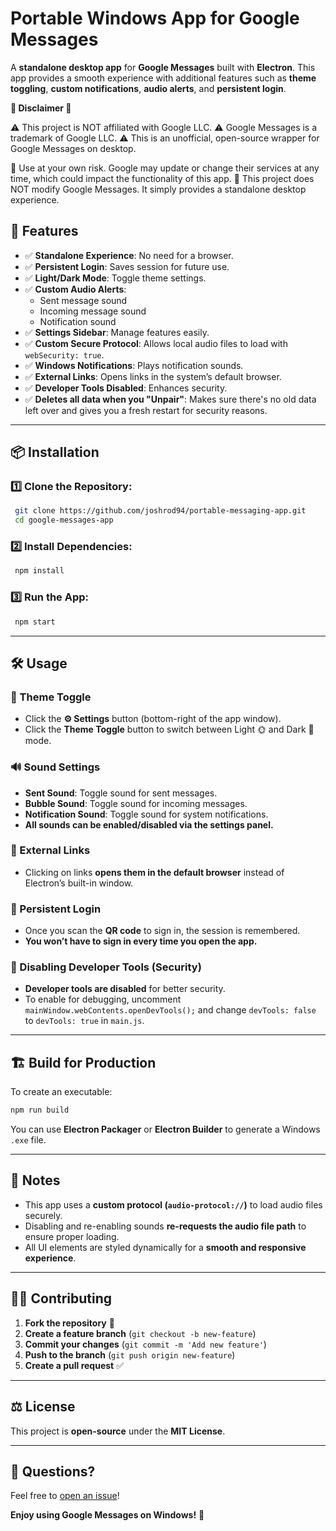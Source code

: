 # Portable Windows App for Google Messages

A **standalone desktop app** for **Google Messages** built with **Electron**. This app provides a smooth experience with additional features such as **theme toggling**, **custom notifications**, **audio alerts**, and **persistent login**.

**🚨 Disclaimer 🚨**

⚠️ This project is NOT affiliated with Google LLC.
⚠️ Google Messages is a trademark of Google LLC.
⚠️ This is an unofficial, open-source wrapper for Google Messages on desktop.

🔹 Use at your own risk. Google may update or change their services at any time, which could impact the functionality of this app.
🔹 This project does NOT modify Google Messages. It simply provides a standalone desktop experience.

## 🚀 Features

- ✅ **Standalone Experience**: No need for a browser.
- ✅ **Persistent Login**: Saves session for future use.
- ✅ **Light/Dark Mode**: Toggle theme settings.
- ✅ **Custom Audio Alerts**:
  - Sent message sound
  - Incoming message sound
  - Notification sound
- ✅ **Settings Sidebar**: Manage features easily.
- ✅ **Custom Secure Protocol**: Allows local audio files to load with `webSecurity: true`.
- ✅ **Windows Notifications**: Plays notification sounds.
- ✅ **External Links**: Opens links in the system’s default browser.
- ✅ **Developer Tools Disabled**: Enhances security.
- ✅ **Deletes all data when you "Unpair"**: Makes sure there's no old data left over and gives you a fresh restart for security reasons.

---

## 📦 Installation

### 1️⃣ Clone the Repository:
```sh
 git clone https://github.com/joshrod94/portable-messaging-app.git
 cd google-messages-app
```

### 2️⃣ Install Dependencies:
```sh
 npm install
```

### 3️⃣ Run the App:
```sh
 npm start
```

---

## 🛠️ Usage

### 🎨 Theme Toggle
- Click the **⚙️ Settings** button (bottom-right of the app window).
- Click the **Theme Toggle** button to switch between Light 🌞 and Dark 🌙 mode.

### 🔊 Sound Settings
- **Sent Sound**: Toggle sound for sent messages.
- **Bubble Sound**: Toggle sound for incoming messages.
- **Notification Sound**: Toggle sound for system notifications.
- **All sounds can be enabled/disabled via the settings panel.**

### 🔗 External Links
- Clicking on links **opens them in the default browser** instead of Electron’s built-in window.

### 📌 Persistent Login
- Once you scan the **QR code** to sign in, the session is remembered.
- **You won’t have to sign in every time you open the app.**

### 🔕 Disabling Developer Tools (Security)
- **Developer tools are disabled** for better security.
- To enable for debugging, uncomment `mainWindow.webContents.openDevTools();` and change `devTools: false` to `devTools: true` in `main.js`.

---

## 🏗️ Build for Production
To create an executable:
```sh
npm run build
```

You can use **Electron Packager** or **Electron Builder** to generate a Windows `.exe` file.

---

## 📝 Notes

- This app uses a **custom protocol (`audio-protocol://`)** to load audio files securely.
- Disabling and re-enabling sounds **re-requests the audio file path** to ensure proper loading.
- All UI elements are styled dynamically for a **smooth and responsive experience**.

---

## 👨‍💻 Contributing
1. **Fork the repository** 📌
2. **Create a feature branch** (`git checkout -b new-feature`)
3. **Commit your changes** (`git commit -m 'Add new feature'`)
4. **Push to the branch** (`git push origin new-feature`)
5. **Create a pull request** ✅

---

## ⚖️ License
This project is **open-source** under the **MIT License**.

---

## 💬 Questions?
Feel free to [open an issue](https://github.com/YOUR_GITHUB/google-messages-app/issues)!

**Enjoy using Google Messages on Windows!** 🎉

